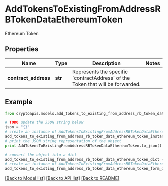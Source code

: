 # AddTokensToExistingFromAddressRBTokenDataEthereumToken

Ethereum Token

## Properties
Name | Type | Description | Notes
------------ | ------------- | ------------- | -------------
**contract_address** | **str** | Represents the specific &#x60;contractAddress&#x60; of the Token that will be forwarded. | 

## Example

```python
from cryptoapis.models.add_tokens_to_existing_from_address_rb_token_data_ethereum_token import AddTokensToExistingFromAddressRBTokenDataEthereumToken

# TODO update the JSON string below
json = "{}"
# create an instance of AddTokensToExistingFromAddressRBTokenDataEthereumToken from a JSON string
add_tokens_to_existing_from_address_rb_token_data_ethereum_token_instance = AddTokensToExistingFromAddressRBTokenDataEthereumToken.from_json(json)
# print the JSON string representation of the object
print AddTokensToExistingFromAddressRBTokenDataEthereumToken.to_json()

# convert the object into a dict
add_tokens_to_existing_from_address_rb_token_data_ethereum_token_dict = add_tokens_to_existing_from_address_rb_token_data_ethereum_token_instance.to_dict()
# create an instance of AddTokensToExistingFromAddressRBTokenDataEthereumToken from a dict
add_tokens_to_existing_from_address_rb_token_data_ethereum_token_form_dict = add_tokens_to_existing_from_address_rb_token_data_ethereum_token.from_dict(add_tokens_to_existing_from_address_rb_token_data_ethereum_token_dict)
```
[[Back to Model list]](../README.md#documentation-for-models) [[Back to API list]](../README.md#documentation-for-api-endpoints) [[Back to README]](../README.md)


